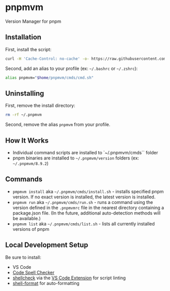 # pnpmvm
Version Manager for pnpm

## Installation

First, install the script:
```sh
curl -H 'Cache-Control: no-cache' -o- https://raw.githubusercontent.com/pkg-mgr/pnpmvm/main/setup.sh | bash
```

Second, add an alias to your profile (ex: `~/.bashrc` or `~/.zshrc`):
```sh
alias pnpmvm="$home/pnpmvm/cmds/cmd.sh"
```

## Uninstalling

First, remove the install directory:
```sh
rm -rf ~/.pnpmvm
```

Second, remove the alias `pnpmvm` from your profile.

## How It Works
* Individual command scripts are installed to `~/.pnpmvm/cmds`` folder
* pnpm binaries are installed to `~/.pnpmvm/version` folders (ex: `~/.pnpmvm/8.9.2`)

## Commands
* `pmpmvm install` aka `~/.pnpmvm/cmds/install.sh` - installs specified pnpm version. If no exact version is installed, the latest version is installed.
* `pnpmvm run` aka `~/.pnpmvm/cmds/run.sh` - runs a command using the version defined in the `.pnpmvmrc` file in the nearest directory containing a package.json file. (In the future, additional auto-detection methods will be available.)
* `pnpmvm list` aka `~/.pnpmvm/cmds/list.sh` - lists all currently installed versions of pnpm

## Local Development Setup
Be sure to install:
* VS Code
* [Code Spell Checker](https://marketplace.visualstudio.com/items?itemName=streetsidesoftware.code-spell-checker)
* [shellcheck](https://github.com/koalaman/shellcheck) via the [VS Code Extension](https://marketplace.visualstudio.com/items?itemName=timonwong.shellcheck) for script linting
* [shell-format](https://marketplace.visualstudio.com/items?itemName=foxundermoon.shell-format) for auto-formatting
